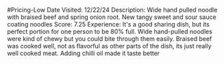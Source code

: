 #Pricing-Low
Date Visited: 12/22/24
Description:  Wide hand pulled noodle with braised beef and spring onion root. New tangy sweet and sour sauce coating noodles
Score: 7.25
Experience: It's a good sharing dish, but its perfect portion for one person to be 80% full. Wide hand-pulled noodles were kind of chewy but you could bite through them easily. Braised beef was cooked well, not as flavorful as other parts of the dish, its just really well cooked meat. Adding chilli oil made it taste better
